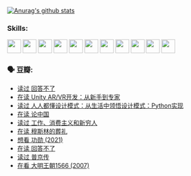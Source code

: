 
[![Anurag's github stats](https://github-readme-stats.vercel.app/api?username=w940853815)](https://github.com/anuraghazra/github-readme-stats)

### Skills:

<code><img height="32" src="https://cdn.jsdelivr.net/npm/simple-icons@v5/icons/python.svg"></code>
<code><img height="32" src="https://cdn.jsdelivr.net/npm/simple-icons@v5/icons/javascript.svg"></code>
<code><img height="32" src="https://cdn.jsdelivr.net/npm/simple-icons@v5/icons/django.svg"></code>
<code><img height="32" src="https://cdn.jsdelivr.net/npm/simple-icons@v5/icons/flask.svg"></code>
<code><img height="32" src="https://cdn.jsdelivr.net/npm/simple-icons@v5/icons/vuetify.svg"></code>
<code><img height="32" src="https://cdn.jsdelivr.net/npm/simple-icons@v5/icons/git.svg"></code>
<code><img height="32" src="https://cdn.jsdelivr.net/npm/simple-icons@v5/icons/docker.svg"></code>
<code><img height="32" src="https://cdn.jsdelivr.net/npm/simple-icons@v5/icons/postgresql.svg"></code>
<code><img height="32" src="https://cdn.jsdelivr.net/npm/simple-icons@v5/icons/elasticsearch.svg"></code>
<code><img height="32" src="https://cdn.jsdelivr.net/npm/simple-icons@v5/icons/macos.svg"></code>
<code><img height="32" src="https://cdn.jsdelivr.net/npm/simple-icons@v5/icons/linux.svg"></code>

### 🗣 豆瓣:

<!-- DOUBAN-ACTIVITIES:START -->
- [读过 回答不了](https://www.douban.com/people/136069238/status/3812155932/?_i=48534782)
- [在读 Unity AR/VR开发：从新手到专家](https://www.douban.com/people/136069238/status/3810864648/?_i=48534782)
- [读过 人人都懂设计模式：从生活中领悟设计模式：Python实现](https://www.douban.com/people/136069238/status/3806334005/?_i=48534782)
- [在读 论中国](https://www.douban.com/people/136069238/status/3805671678/?_i=48534782)
- [读过 工作、消费主义和新穷人](https://www.douban.com/people/136069238/status/3803834644/?_i=48534782)
- [在读 穆斯林的葬礼](https://www.douban.com/people/136069238/status/3802824932/?_i=48534782)
- [想看 功勋‎ (2021)](https://www.douban.com/people/136069238/status/3802127044/?_i=48534782)
- [在读 回答不了](https://www.douban.com/people/136069238/status/3802078489/?_i=48534782)
- [读过 普京传](https://www.douban.com/people/136069238/status/3802076688/?_i=48534782)
- [在看 大明王朝1566‎ (2007)](https://www.douban.com/people/136069238/status/3800275133/?_i=48534782)
<!-- DOUBAN-ACTIVITIES:END -->
<!--
**w940853815/w940853815** is a ✨ _special_ ✨ repository because its `README.md` (this file) appears on your GitHub profile.

Here are some ideas to get you started:

- 🔭 I’m currently working on ...
- 🌱 I’m currently learning ...
- 👯 I’m looking to collaborate on ...
- 🤔 I’m looking for help with ...
- 💬 Ask me about ...
- 📫 How to reach me: ...
- 😄 Pronouns: ...
- ⚡ Fun fact: ...
-->
